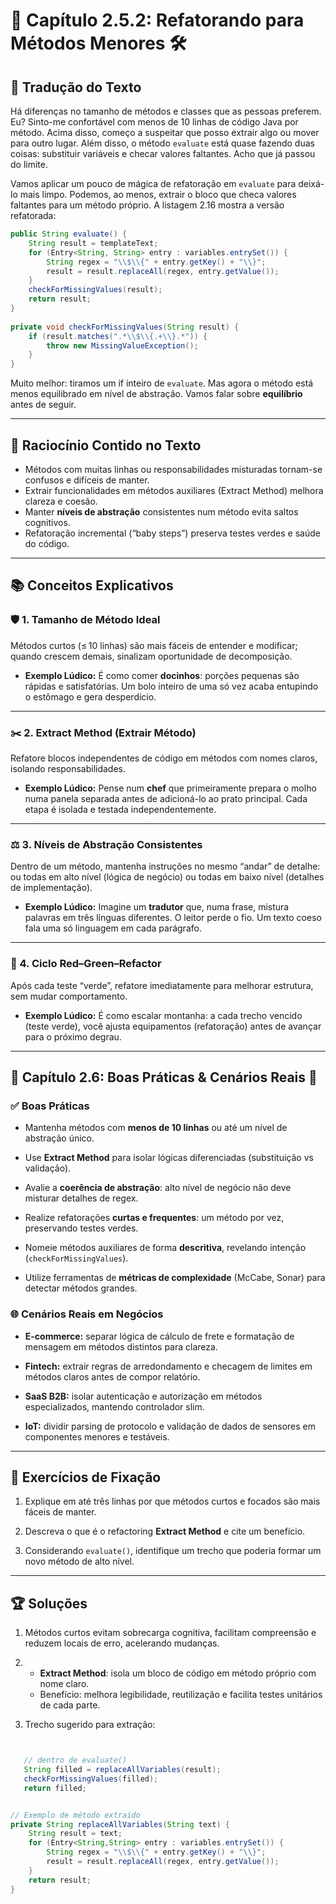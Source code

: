 # 📘 Capítulo 2.5.2: Refatorando para Métodos Menores 🛠️

## 📝 Tradução do Texto

Há diferenças no tamanho de métodos e classes que as pessoas preferem. Eu? Sinto-me confortável com menos de 10 linhas de código Java por método. Acima disso, começo a suspeitar que posso extrair algo ou mover para outro lugar. Além disso, o método `evaluate` está quase fazendo duas coisas: substituir variáveis e checar valores faltantes. Acho que já passou do limite.

Vamos aplicar um pouco de mágica de refatoração em `evaluate` para deixá-lo mais limpo. Podemos, ao menos, extrair o bloco que checa valores faltantes para um método próprio. A listagem 2.16 mostra a versão refatorada:

```java  
public String evaluate() {  
    String result = templateText;  
    for (Entry<String, String> entry : variables.entrySet()) {  
        String regex = "\\$\\{" + entry.getKey() + "\\}";  
        result = result.replaceAll(regex, entry.getValue());  
    }  
    checkForMissingValues(result);  
    return result;  
}  
  
private void checkForMissingValues(String result) {  
    if (result.matches(".*\\$\\{.+\\}.*")) {  
        throw new MissingValueException();  
    }  
}  
```

Muito melhor: tiramos um if inteiro de `evaluate`. Mas agora o método está menos equilibrado em nível de abstração. Vamos falar sobre **equilíbrio** antes de seguir.

---

## 🧠 Raciocínio Contido no Texto

- Métodos com muitas linhas ou responsabilidades misturadas tornam-se confusos e difíceis de manter.  
- Extrair funcionalidades em métodos auxiliares (Extract Method) melhora clareza e coesão.  
- Manter **níveis de abstração** consistentes num método evita saltos cognitivos.  
- Refatoração incremental (“baby steps”) preserva testes verdes e saúde do código.

---

## 📚 Conceitos Explicativos

### 🛡️ 1. Tamanho de Método Ideal  

Métodos curtos (≤ 10 linhas) são mais fáceis de entender e modificar; quando crescem demais, sinalizam oportunidade de decomposição.

  - **Exemplo Lúdico:** É como comer **docinhos**: porções pequenas são rápidas e satisfatórias. Um bolo inteiro de uma só vez acaba entupindo o estômago e gera desperdício.

---

### ✂️ 2. Extract Method (Extrair Método)  

Refatore blocos independentes de código em métodos com nomes claros, isolando responsabilidades.

  - **Exemplo Lúdico:** Pense num **chef** que primeiramente prepara o molho numa panela separada antes de adicioná-lo ao prato principal. Cada etapa é isolada e testada independentemente.

---

### ⚖️ 3. Níveis de Abstração Consistentes  

Dentro de um método, mantenha instruções no mesmo “andar” de detalhe: ou todas em alto nível (lógica de negócio) ou todas em baixo nível (detalhes de implementação).

  - **Exemplo Lúdico:** Imagine um **tradutor** que, numa frase, mistura palavras em três línguas diferentes. O leitor perde o fio. Um texto coeso fala uma só linguagem em cada parágrafo.

---

### 🔄 4. Ciclo Red–Green–Refactor  

Após cada teste “verde”, refatore imediatamente para melhorar estrutura, sem mudar comportamento.

  - **Exemplo Lúdico:** É como escalar montanha: a cada trecho vencido (teste verde), você ajusta equipamentos (refatoração) antes de avançar para o próximo degrau.

---

## 💼 Capítulo 2.6: Boas Práticas & Cenários Reais 🌟

### ✅ Boas Práticas

- Mantenha métodos com **menos de 10 linhas** ou até um nível de abstração único.  

- Use **Extract Method** para isolar lógicas diferenciadas (substituição vs validação).  

- Avalie a **coerência de abstração**: alto nível de negócio não deve misturar detalhes de regex.  

- Realize refatorações **curtas e frequentes**: um método por vez, preservando testes verdes.  

- Nomeie métodos auxiliares de forma **descritiva**, revelando intenção (`checkForMissingValues`).  

- Utilize ferramentas de **métricas de complexidade** (McCabe, Sonar) para detectar métodos grandes.

### 🌐 Cenários Reais em Negócios

- **E-commerce:** separar lógica de cálculo de frete e formatação de mensagem em métodos distintos para clareza.  

- **Fintech:** extrair regras de arredondamento e checagem de limites em métodos claros antes de compor relatório.  

- **SaaS B2B:** isolar autenticação e autorização em métodos especializados, mantendo controlador slim.  

- **IoT:** dividir parsing de protocolo e validação de dados de sensores em componentes menores e testáveis.

---

## 📝 Exercícios de Fixação

1. Explique em até três linhas por que métodos curtos e focados são mais fáceis de manter.  

2. Descreva o que é o refactoring **Extract Method** e cite um benefício.  

3. Considerando `evaluate()`, identifique um trecho que poderia formar um novo método de alto nível.

---

## 🏆 Soluções

1. Métodos curtos evitam sobrecarga cognitiva, facilitam compreensão e reduzem locais de erro, acelerando mudanças.  

2.  
   - **Extract Method**: isola um bloco de código em método próprio com nome claro.  
   - Benefício: melhora legibilidade, reutilização e facilita testes unitários de cada parte.  

3. Trecho sugerido para extração:  
```java


   // dentro de evaluate()
   String filled = replaceAllVariables(result);
   checkForMissingValues(filled);
   return filled;


// Exemplo de método extraído
private String replaceAllVariables(String text) {
    String result = text;
    for (Entry<String,String> entry : variables.entrySet()) {
        String regex = "\\$\\{" + entry.getKey() + "\\}";
        result = result.replaceAll(regex, entry.getValue());
    }
    return result;
}
``` 